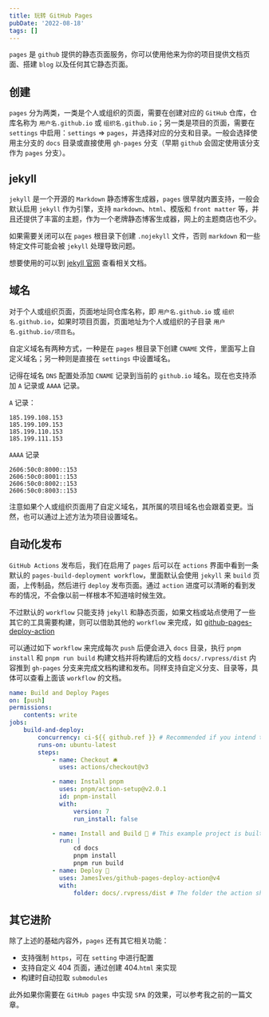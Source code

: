```yaml
---
title: 玩转 GitHub Pages
pubDate: '2022-08-18'
tags: []
---
```


`pages` 是 `github` 提供的静态页面服务，你可以使用他来为你的项目提供文档页面、搭建 `blog` 以及任何其它静态页面。

## 创建

`pages` 分为两类，一类是个人或组织的页面，需要在创建对应的 `GitHub` 仓库，仓库名称为 `用户名.github.io` 或 `组织名.github.io`；另一类是项目的页面，需要在 `settings` 中启用：`settings` => `pages`，并选择对应的分支和目录。一般会选择使用主分支的 `docs` 目录或直接使用 `gh-pages` 分支（早期 `github` 会固定使用该分支作为 `pages` 分支）。

## jekyll

`jekyll` 是一个开源的 `Markdown` 静态博客生成器，`pages` 很早就内置支持，一般会默认启用 `jekyll` 作为引擎，支持 `markdown`、`html`、模版和 `front matter` 等，并且还提供了丰富的主题，作为一个老牌静态博客生成器，网上的主题商店也不少。

如果需要关闭可以在 `pages` 根目录下创建 `.nojekyll` 文件，否则 `markdown` 和一些特定文件可能会被 `jekyll` 处理导致问题。

想要使用的可以到 [jekyll 官网](https://jekyllrb.com/) 查看相关文档。

## 域名

对于个人或组织页面，页面地址同仓库名称，即 `用户名.github.io` 或 `组织名.github.io`，如果时项目页面，页面地址为个人或组织的子目录 `用户名.github.io/项目名`。

自定义域名有两种方式，一种是在 `pages` 根目录下创建 `CNAME` 文件，里面写上自定义域名；另一种则是直接在 `settings` 中设置域名。

记得在域名 `DNS` 配置处添加 `CNAME` 记录到当前的 `github.io` 域名。现在也支持添加 `A` 记录或 `AAAA` 记录。

`A` 记录：

```
185.199.108.153
185.199.109.153
185.199.110.153
185.199.111.153
```

`AAAA` 记录

```
2606:50c0:8000::153
2606:50c0:8001::153
2606:50c0:8002::153
2606:50c0:8003::153
```

注意如果个人或组织页面用了自定义域名，其所属的项目域名也会跟着变更。当然，也可以通过上述方法为项目设置域名。

## 自动化发布

`GitHub Actions` 发布后，我们在启用了 `pages` 后可以在 `actions` 界面中看到一条默认的 `pages-build-deployment workflow`，里面默认会使用 `jekyll` 来 `build` 页面，上传制品，然后进行 `deploy` 发布页面。通过 `action` 进度可以清晰的看到发布的情况，不会像以前一样根本不知道啥时候生效。

不过默认的 `workflow` 只能支持 `jekyll` 和静态页面，如果文档或站点使用了一些其它的工具需要构建，则可以借助其他的 `workflow` 来完成，如 [github-pages-deploy-action](https://github.com/JamesIves/github-pages-deploy-action)

可以通过如下 `workflow` 来完成每次 `push` 后便会进入 `docs` 目录，执行 `pnpm install` 和 `pnpm run build` 构建文档并将构建后的文档 `docs/.rvpress/dist` 内容推到 `gh-pages` 分支来完成文档构建和发布。同样支持自定义分支、目录等，具体可以查看上面该 `workflow` 的文档。

```yml
name: Build and Deploy Pages
on: [push]
permissions:
    contents: write
jobs:
    build-and-deploy:
        concurrency: ci-${{ github.ref }} # Recommended if you intend to make multiple deployments in quick succession.
        runs-on: ubuntu-latest
        steps:
            - name: Checkout 🛎️
              uses: actions/checkout@v3

            - name: Install pnpm
              uses: pnpm/action-setup@v2.0.1
              id: pnpm-install
              with:
                  version: 7
                  run_install: false

            - name: Install and Build 🔧 # This example project is built using npm and outputs the result to the 'build' folder. Replace with the commands required to build your project, or remove this step entirely if your site is pre-built.
              run: |
                  cd docs
                  pnpm install
                  pnpm run build
            - name: Deploy 🚀
              uses: JamesIves/github-pages-deploy-action@v4
              with:
                  folder: docs/.rvpress/dist # The folder the action should deploy.
```

## 其它进阶

除了上述的基础内容外，`pages` 还有其它相关功能：

-   支持强制 `https`，可在 `setting` 中进行配置
-   支持自定义 404 页面，通过创建 404.`html` 来实现
-   构建时自动拉取 `submodules`

此外如果你需要在 `GitHub pages` 中实现 `SPA` 的效果，可以参考我之前的一篇文章。